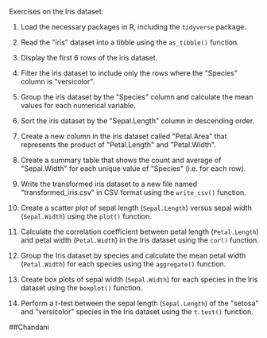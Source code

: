 Exercises on the Iris dataset:

1. Load the necessary packages in R, including the `tidyverse` package.

2. Read the "iris" dataset into a tibble using the `as_tibble()` function.

3. Display the first 6 rows of the iris dataset.

4. Filter the iris dataset to include only the rows where the "Species" column is "versicolor".

5. Group the iris dataset by the "Species" column and calculate the mean values for each numerical variable.

6. Sort the iris dataset by the "Sepal.Length" column in descending order.

7. Create a new column in the iris dataset called "Petal.Area" that represents the product of "Petal.Length" and "Petal.Width".

8. Create a summary table that shows the count and average of "Sepal.Width" for each unique value of "Species" (i.e. for each row).

9. Write the transformed iris dataset to a new file named "transformed_iris.csv" in CSV format using the `write_csv()` function.

10. Create a scatter plot of sepal length (`Sepal.Length`) versus sepal width (`Sepal.Width`) using the `plot()` function.

11. Calculate the correlation coefficient between petal length (`Petal.Length`) and petal width (`Petal.Width`) in the Iris dataset using the `cor()` function.

12. Group the Iris dataset by species and calculate the mean petal width (`Petal.Width`) for each species using the `aggregate()` function.

13. Create box plots of sepal width (`Sepal.Width`) for each species in the Iris dataset using the `boxplot()` function.

14. Perform a t-test between the sepal length (`Sepal.Length`) of the "setosa" and "versicolor" species in the Iris dataset using the `t.test()` function.

##Chandani

